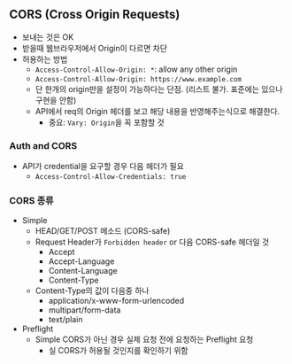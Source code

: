 ## CORS (Cross Origin Requests)
- 보내는 것은 OK
- 받을때 웹브라우저에서 Origin이 다르면 차단
- 허용하는 방법
  - `Access-Control-Allow-Origin: *`: allow any other origin
  - `Access-Control-Allow-Origin: https://www.example.com`
  - 단 한개의 origin만을 설정이 가능하다는 단점. (리스트 불가. 표준에는 있으나 구현을 안함)
  - API에서 req의 Origin 헤더를 보고 해당 내용을 반영해주는식으로 해결한다.
	- 중요: `Vary: Origin`을 꼭 포함할 것
### Auth and CORS
- API가 credential을 요구할 경우 다음 헤더가 필요
  - `Access-Control-Allow-Credentials: true`
### CORS 종류
- Simple
  - HEAD/GET/POST 메소드 (CORS-safe)
  - Request Header가 `Forbidden header` or 다음 CORS-safe 헤더일 것
    - Accept
	- Accept-Language
	- Content-Language
	- Content-Type
  - Content-Type의 값이 다음중 하나
    - application/x-www-form-urlencoded
	- multipart/form-data
	- text/plain
- Preflight
  - Simple CORS가 아닌 경우 실제 요청 전에 요청하는 Preflight 요청
    - 실 CORS가 허용될 것인지를 확인하기 위함
